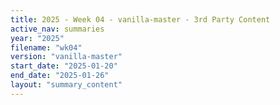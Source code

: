 ```yaml
---
title: 2025 - Week 04 - vanilla-master - 3rd Party Content
active_nav: summaries
year: "2025"
filename: "wk04"
version: "vanilla-master"
start_date: "2025-01-20"
end_date: "2025-01-26"
layout: "summary_content"
---
```

